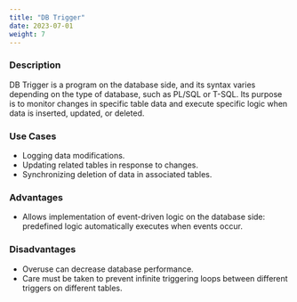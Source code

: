 ```yaml
---
title: "DB Trigger"
date: 2023-07-01
weight: 7
---
```


### **Description**

DB Trigger is a program on the database side, and its syntax varies depending on the type of database, such as PL/SQL or T-SQL. Its purpose is to monitor changes in specific table data and execute specific logic when data is inserted, updated, or deleted.

### **Use Cases**

- Logging data modifications.
- Updating related tables in response to changes.
- Synchronizing deletion of data in associated tables.

### **Advantages**

- Allows implementation of event-driven logic on the database side: predefined logic automatically executes when events occur.

### **Disadvantages**

- Overuse can decrease database performance.
- Care must be taken to prevent infinite triggering loops between different triggers on different tables.